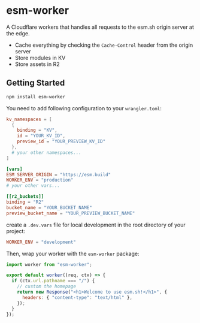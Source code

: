 # esm-worker

A Cloudflare workers that handles all requests to the esm.sh origin server at
the edge.

- Cache everything by checking the `Cache-Control` header from the origin server
- Store modules in KV
- Store assets in R2

## Getting Started

```bash
npm install esm-worker
```

You need to add following configuration to your `wrangler.toml`:

```toml
kv_namespaces = [
  {
    binding = "KV",
    id = "YOUR_KV_ID",
    preview_id = "YOUR_PREVIEW_KV_ID"
  },
  # your other namespaces...
]

[vars]
ESM_SERVER_ORIGIN = "https://esm.build"
WORKER_ENV = "production"
# your other vars...

[[r2_buckets]]
binding = "R2"
bucket_name = "YOUR_BUCKET_NAME"
preview_bucket_name = "YOUR_PREVIEW_BUCKET_NAME"
```

create a `.dev.vars` file for local development in the root directory of your
project:

```toml
WORKER_ENV = "development"
```

Then, wrap your worker with the `esm-worker` package:

```js
import worker from "esm-worker";

export default worker((req, ctx) => {
  if (ctx.url.pathname === "/") {
    // custom the homepage
    return new Response("<h1>Welcome to use esm.sh!</h1>", {
      headers: { "content-type": "text/html" },
    });
  }
});
```
